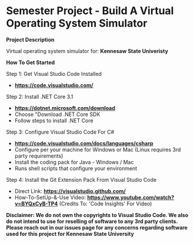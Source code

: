 # Semester Project - Build A Virtual Operating System Simulator

**Project Description**

Virtual operating system simulator for: **Kennesaw State Univeristy**

**How To Get Started**

Step 1: Get Visual Studio Code Installed
- **https://code.visualstudio.com/**

Step 2: Install .NET Core 3.1
- **https://dotnet.microsoft.com/download**
- Choose "Download .NET Core SDK
- Follow steps to install .NET Core

Step 3: Configure Visual Studio Code For C#
- **https://code.visualstudio.com/docs/languages/csharp**
- Configure per your machine for Windows or Mac (Linux requires 3rd party requirements)
- Install the coding pack for Java - Windows / Mac
- Runs shell scripts that configure your environment

Step 4: Install the Git Extension Pack From Visual Studio Code
- Direct Link: **https://visualstudio.github.com/**
- How-To-SetUp-&-Use Video: **https://www.youtube.com/watch?v=BYQxCyB-TP4** (Credits To: 'Code Insights' For Video)

**Disclaimer: We do not own the copyrights to Visual Studio Code. We also do not intend to use for reselling of software to any 3rd party clients. Please reach out in our issues page for any concerns regarding software used for this project for Kennesaw State University**
